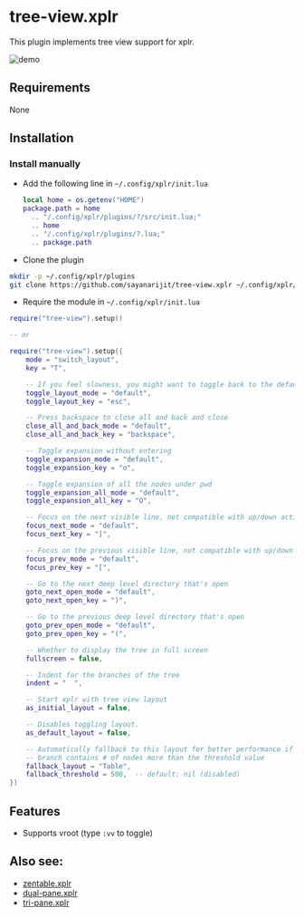# tree-view.xplr

This plugin implements tree view support for xplr.

![demo](https://github.com/sayanarijit/tree-view.xplr/assets/11632726/b84da1aa-8b29-4398-a22a-f180006413ff)

## Requirements

None

## Installation

### Install manually

- Add the following line in `~/.config/xplr/init.lua`

  ```lua
  local home = os.getenv("HOME")
  package.path = home
    .. "/.config/xplr/plugins/?/src/init.lua;"
    .. home
    .. "/.config/xplr/plugins/?.lua;"
    .. package.path
  ```

- Clone the plugin

```bash
mkdir -p ~/.config/xplr/plugins
git clone https://github.com/sayanarijit/tree-view.xplr ~/.config/xplr/plugins/tree-view
```

- Require the module in `~/.config/xplr/init.lua`

```lua
require("tree-view").setup()

-- or

require("tree-view").setup({
    mode = "switch_layout",
    key = "T",

    -- If you feel slowness, you might want to toggle back to the default view.
    toggle_layout_mode = "default",
    toggle_layout_key = "esc",

    -- Press backspace to close all and back and close
    close_all_and_back_mode = "default",
    close_all_and_back_key = "backspace",

    -- Toggle expansion without entering
    toggle_expansion_mode = "default",
    toggle_expansion_key = "o",

    -- Toggle expansion of all the nodes under pwd
    toggle_expansion_all_mode = "default",
    toggle_expansion_all_key = "O",

    -- Focus on the next visible line, not compatible with up/down action
    focus_next_mode = "default",
    focus_next_key = "]",

    -- Focus on the previous visible line, not compatible with up/down action
    focus_prev_mode = "default",
    focus_prev_key = "[",

    -- Go to the next deep level directory that's open
    goto_next_open_mode = "default",
    goto_next_open_key = ")",

    -- Go to the previous deep level directory that's open
    goto_prev_open_mode = "default",
    goto_prev_open_key = "(",

    -- Whether to display the tree in full screen
    fullscreen = false,

    -- Indent for the branches of the tree
    indent = "  ",

    -- Start xplr with tree view layout
    as_initial_layout = false,

    -- Disables toggling layout.
    as_default_layout = false,

    -- Automatically fallback to this layout for better performance if the
    -- branch contains # of nodes more than the threshold value
    fallback_layout = "Table",
    fallback_threshold = 500,  -- default: nil (disabled)
})
```

## Features

- Supports vroot (type `:vv` to toggle)

## Also see:

- [zentable.xplr](https://github.com/sayanarijit/zentable.xplr)
- [dual-pane.xplr](https://github.com/sayanarijit/dual-pane.xplr)
- [tri-pane.xplr](https://github.com/sayanarijit/tri-pane.xplr)
